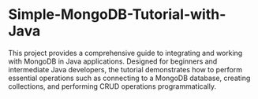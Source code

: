 # Simple-MongoDB-Tutorial-with-Java
This project provides a comprehensive guide to integrating and working with MongoDB in Java applications. Designed for beginners and intermediate Java developers, the tutorial demonstrates how to perform essential operations such as connecting to a MongoDB database, creating collections, and performing CRUD operations programmatically.
